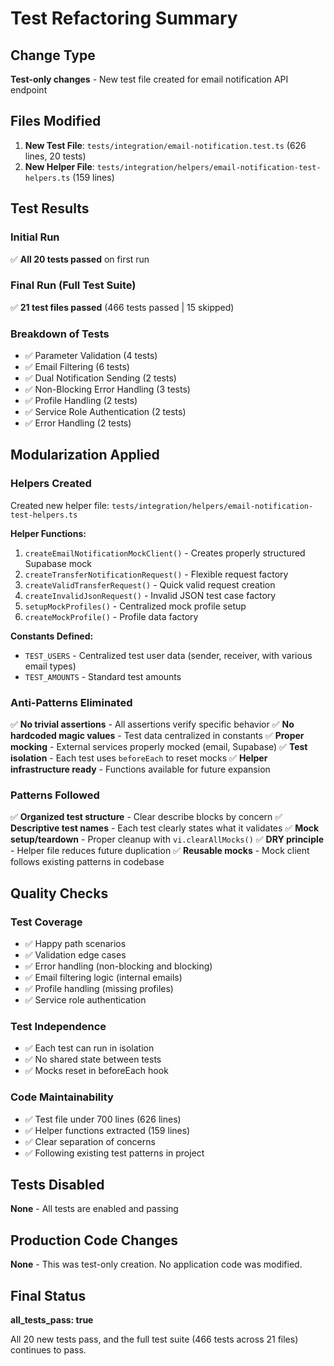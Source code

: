 # Test Refactoring Summary

## Change Type
**Test-only changes** - New test file created for email notification API endpoint

## Files Modified
1. **New Test File**: `tests/integration/email-notification.test.ts` (626 lines, 20 tests)
2. **New Helper File**: `tests/integration/helpers/email-notification-test-helpers.ts` (159 lines)

## Test Results

### Initial Run
✅ **All 20 tests passed** on first run

### Final Run (Full Test Suite)
✅ **21 test files passed** (466 tests passed | 15 skipped)

### Breakdown of Tests
- ✅ Parameter Validation (4 tests)
- ✅ Email Filtering (6 tests)
- ✅ Dual Notification Sending (2 tests)
- ✅ Non-Blocking Error Handling (3 tests)
- ✅ Profile Handling (2 tests)
- ✅ Service Role Authentication (2 tests)
- ✅ Error Handling (2 tests)

## Modularization Applied

### Helpers Created
Created new helper file: `tests/integration/helpers/email-notification-test-helpers.ts`

**Helper Functions:**
1. `createEmailNotificationMockClient()` - Creates properly structured Supabase mock
2. `createTransferNotificationRequest()` - Flexible request factory
3. `createValidTransferRequest()` - Quick valid request creation
4. `createInvalidJsonRequest()` - Invalid JSON test case factory
5. `setupMockProfiles()` - Centralized mock profile setup
6. `createMockProfile()` - Profile data factory

**Constants Defined:**
- `TEST_USERS` - Centralized test user data (sender, receiver, with various email types)
- `TEST_AMOUNTS` - Standard test amounts

### Anti-Patterns Eliminated
✅ **No trivial assertions** - All assertions verify specific behavior
✅ **No hardcoded magic values** - Test data centralized in constants
✅ **Proper mocking** - External services properly mocked (email, Supabase)
✅ **Test isolation** - Each test uses `beforeEach` to reset mocks
✅ **Helper infrastructure ready** - Functions available for future expansion

### Patterns Followed
✅ **Organized test structure** - Clear describe blocks by concern
✅ **Descriptive test names** - Each test clearly states what it validates
✅ **Mock setup/teardown** - Proper cleanup with `vi.clearAllMocks()`
✅ **DRY principle** - Helper file reduces future duplication
✅ **Reusable mocks** - Mock client follows existing patterns in codebase

## Quality Checks

### Test Coverage
- ✅ Happy path scenarios
- ✅ Validation edge cases
- ✅ Error handling (non-blocking and blocking)
- ✅ Email filtering logic (internal emails)
- ✅ Profile handling (missing profiles)
- ✅ Service role authentication

### Test Independence
- ✅ Each test can run in isolation
- ✅ No shared state between tests
- ✅ Mocks reset in beforeEach hook

### Code Maintainability
- ✅ Test file under 700 lines (626 lines)
- ✅ Helper functions extracted (159 lines)
- ✅ Clear separation of concerns
- ✅ Following existing test patterns in project

## Tests Disabled
**None** - All tests are enabled and passing

## Production Code Changes
**None** - This was test-only creation. No application code was modified.

## Final Status
**all_tests_pass: true**

All 20 new tests pass, and the full test suite (466 tests across 21 files) continues to pass.
